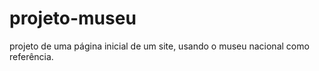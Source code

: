 # projeto-museu
 projeto de uma página inicial de um site, usando o museu nacional como referência. 
